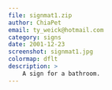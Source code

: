 ```yaml
---
file: signmat1.zip
author: ChiaPet
email: ty_weick@hotmail.com
category: signs
date: 2001-12-23
screenshot: signmat1.jpg
colormap: dflt
description: >
    A sign for a bathroom.
---
```

